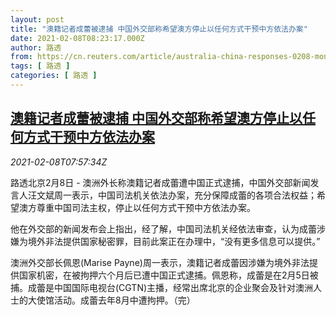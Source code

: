 ```yaml
---
layout: post
title: "澳籍记者成蕾被逮捕 中国外交部称希望澳方停止以任何方式干预中方依法办案"
date: 2021-02-08T08:23:17.000Z
author: 路透
from: https://cn.reuters.com/article/australia-china-responses-0208-mon-idCNKBS2A80OF
tags: [ 路透 ]
categories: [ 路透 ]
---
```

<!--1612772597000-->
[澳籍记者成蕾被逮捕 中国外交部称希望澳方停止以任何方式干预中方依法办案](https://cn.reuters.com/article/australia-china-responses-0208-mon-idCNKBS2A80OF)
------

<div>
<div><i>2021-02-08T07:57:34Z</i></div><p>路透北京2月8日 - 澳洲外长称澳籍记者成蕾遭中国正式逮捕，中国外交部新闻发言人汪文斌周一表示，中国司法机关依法办案，充分保障成蕾的各项合法权益；希望澳方尊重中国司法主权，停止以任何方式干预中方依法办案。</p><p>他在外交部的新闻发布会上指出，经了解，中国司法机关经依法审查，认为成蕾涉嫌为境外非法提供国家秘密罪，目前此案正在办理中，“没有更多信息可以提供。”</p><p>澳洲外交部长佩恩(Marise Payne)周一表示，澳籍记者成蕾因涉嫌为境外非法提供国家机密，在被拘押六个月后已遭中国正式逮捕。佩恩称，成蕾是在2月5日被捕。成蕾是中国国际电视台(CGTN)主播，经常出席北京的企业聚会及针对澳洲人士的大使馆活动。成蕾去年8月中遭拘押。（完）</p>
</div>
